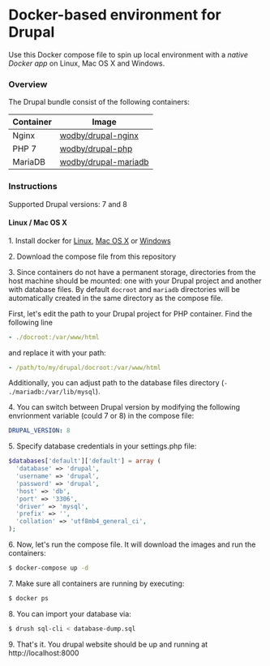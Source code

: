 # Docker-based environment for Drupal

Use this Docker compose file to spin up local environment with a *native Docker app* on Linux, Mac OS X and Windows. 

### Overview

The Drupal bundle consist of the following containers:

| Container | Image | 
| --------- | ----- |
| Nginx   | <a href="https://hub.docker.com/r/wodby/drupal-nginx/" target="_blank">wodby/drupal-nginx</a> |
| PHP 7   | <a href="https://hub.docker.com/r/wodby/drupal-php/" target="_blank">wodby/drupal-php</a> |
| MariaDB | <a href="https://hub.docker.com/r/wodby/drupal-mariadb/" target="_blank">wodby/drupal-mariadb</a> |

### Instructions 

Supported Drupal versions: 7 and 8

#### Linux / Mac OS X

1\. Install docker for <a href="https://docs.docker.com/engine/installation/" target="_blank">Linux</a>, <a href="https://docs.docker.com/engine/installation/mac" target="_blank">Mac OS X</a> or <a href="https://docs.docker.com/engine/installation/windows" target="_blank">Windows</a>

2\. Download the compose file from this repository

3\. Since containers do not have a permanent storage, directories from the host machine should be mounted: one with your Drupal project and another with database files. By default `docroot` and `mariadb` directories will be automatically created in the same directory as the compose file. 

First, let's edit the path to your Drupal project for PHP container. Find the following line
```yml
- ./docroot:/var/www/html
```

and replace it with your path:
```yml
- /path/to/my/drupal/docroot:/var/www/html
```

Additionally, you can adjust path to the database files directory (`- ./mariadb:/var/lib/mysql`). 

4\. You can switch between Drupal version by modifying the following envrionment variable (could 7 or 8) in the compose file:
```yml
DRUPAL_VERSION: 8
```

5\. Specify database credentials in your settings.php file:
```php
$databases['default']['default'] = array (
  'database' => 'drupal',
  'username' => 'drupal',
  'password' => 'drupal',
  'host' => 'db',
  'port' => '3306',
  'driver' => 'mysql',
  'prefix' => '',
  'collation' => 'utf8mb4_general_ci',
);
```

6\. Now, let's run the compose file. It will download the images and run the containers:
```bash
$ docker-compose up -d
```

7\. Make sure all containers are running by executing:

```bash
$ docker ps
```

8\. You can import your database via:
```bash
$ drush sql-cli < database-dump.sql
```

9\. That's it. You drupal website should be up and running at http://localhost:8000
